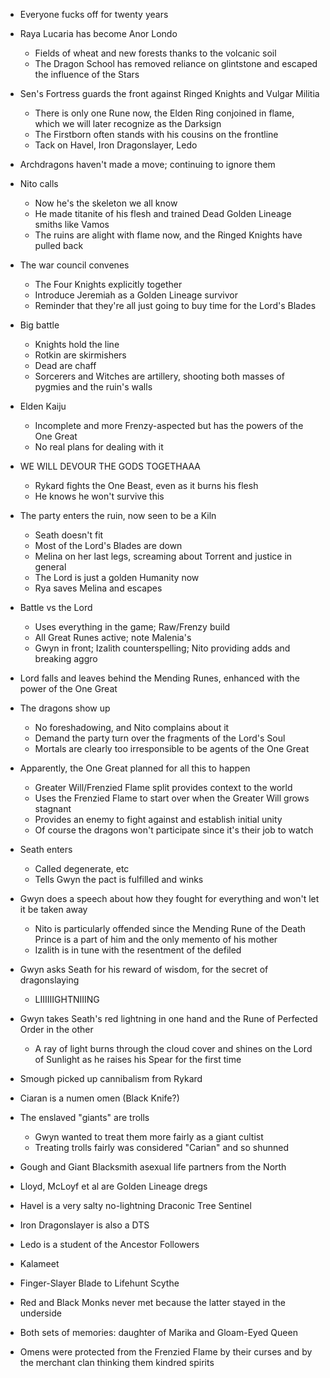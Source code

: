 - Everyone fucks off for twenty years
- Raya Lucaria has become Anor Londo
    - Fields of wheat and new forests thanks to the volcanic soil
    - The Dragon School has removed reliance on glintstone and escaped the influence of the Stars
- Sen's Fortress guards the front against Ringed Knights and Vulgar Militia
    - There is only one Rune now, the Elden Ring conjoined in flame, which we will later recognize as the Darksign
    - The Firstborn often stands with his cousins on the frontline
    - Tack on Havel, Iron Dragonslayer, Ledo
- Archdragons haven't made a move; continuing to ignore them
- Nito calls
    - Now he's the skeleton we all know
    - He made titanite of his flesh and trained Dead Golden Lineage smiths like Vamos
    - The ruins are alight with flame now, and the Ringed Knights have pulled back
- The war council convenes
    - The Four Knights explicitly together
    - Introduce Jeremiah as a Golden Lineage survivor
    - Reminder that they're all just going to buy time for the Lord's Blades
- Big battle
    - Knights hold the line
    - Rotkin are skirmishers
    - Dead are chaff
    - Sorcerers and Witches are artillery, shooting both masses of pygmies and the ruin's walls
- Elden Kaiju
    - Incomplete and more Frenzy-aspected but has the powers of the One Great
    - No real plans for dealing with it
- WE WILL DEVOUR THE GODS TOGETHAAA
    - Rykard fights the One Beast, even as it burns his flesh
    - He knows he won't survive this
- The party enters the ruin, now seen to be a Kiln
    - Seath doesn't fit
    - Most of the Lord's Blades are down
    - Melina on her last legs, screaming about Torrent and justice in general
    - The Lord is just a golden Humanity now
    - Rya saves Melina and escapes
- Battle vs the Lord
    - Uses everything in the game; Raw/Frenzy build
    - All Great Runes active; note Malenia's
    - Gwyn in front; Izalith counterspelling; Nito providing adds and breaking aggro
- Lord falls and leaves behind the Mending Runes, enhanced with the power of the One Great
- The dragons show up
    - No foreshadowing, and Nito complains about it
    - Demand the party turn over the fragments of the Lord's Soul
    - Mortals are clearly too irresponsible to be agents of the One Great
- Apparently, the One Great planned for all this to happen
    - Greater Will/Frenzied Flame split provides context to the world
    - Uses the Frenzied Flame to start over when the Greater Will grows stagnant
    - Provides an enemy to fight against and establish initial unity
    - Of course the dragons won't participate since it's their job to watch
- Seath enters
    - Called degenerate, etc
    - Tells Gwyn the pact is fulfilled and winks
- Gwyn does a speech about how they fought for everything and won't let it be taken away
    - Nito is particularly offended since the Mending Rune of the Death Prince is a part of him and the only memento of his mother
    - Izalith is in tune with the resentment of the defiled
- Gwyn asks Seath for his reward of wisdom, for the secret of dragonslaying
    - LIIIIIIGHTNIIING
- Gwyn takes Seath's red lightning in one hand and the Rune of Perfected Order in the other
    - A ray of light burns through the cloud cover and shines on the Lord of Sunlight as he raises his Spear for the first time

- Smough picked up cannibalism from Rykard
- Ciaran is a numen omen (Black Knife?)
- The enslaved "giants" are trolls
    - Gwyn wanted to treat them more fairly as a giant cultist
    - Treating trolls fairly was considered "Carian" and so shunned
- Gough and Giant Blacksmith asexual life partners from the North
- Lloyd, McLoyf et al are Golden Lineage dregs
- Havel is a very salty no-lightning Draconic Tree Sentinel
- Iron Dragonslayer is also a DTS
- Ledo is a student of the Ancestor Followers
- Kalameet
- Finger-Slayer Blade to Lifehunt Scythe
- Red and Black Monks never met because the latter stayed in the underside
- Both sets of memories: daughter of Marika and Gloam-Eyed Queen
- Omens were protected from the Frenzied Flame by their curses and by the merchant clan thinking them kindred spirits
